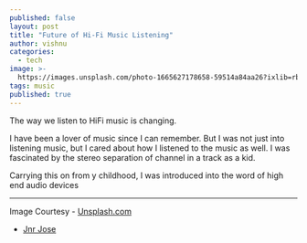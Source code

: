 ```yaml
---
published: false
layout: post
title: "Future of Hi-Fi Music Listening"
author: vishnu
categories:
  - tech
image: >-
  https://images.unsplash.com/photo-1665627178658-59514a84aa26?ixlib=rb-4.0.3&ixid=MnwxMjA3fDB8MHxwaG90by1wYWdlfHx8fGVufDB8fHx8&auto=format&fit=crop&w=2370&q=80
tags: music
published: true
---
```

The way we listen to HiFi music is changing.

I have been a lover of music since I can remember. But I was not just into listening music, but I cared about how I listened to the music as well. I was fascinated by the stereo separation of channel in a track as a kid.

Carrying this on from y childhood, I was introduced into the word of high end audio devices

---

Image Courtesy - [Unsplash.com](https://unsplash.com)
- [Jnr Jose](https://unsplash.com/@jnrjose)